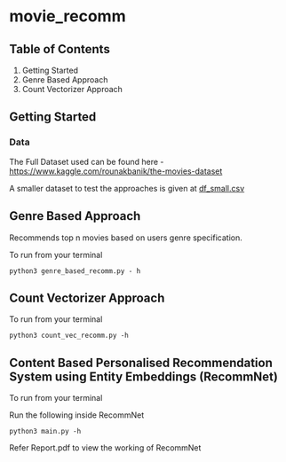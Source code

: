 # movie_recomm

## Table of Contents
1. Getting Started
2. Genre Based Approach
3. Count Vectorizer Approach

## Getting Started

### Data
The Full Dataset used can be found here - https://www.kaggle.com/rounakbanik/the-movies-dataset

A smaller dataset to test the approaches is given at [df_small.csv](https://github.com/xavierohan/movie_recom/blob/master/df_small.csv)

## Genre Based Approach
Recommends top n movies based on users genre specification.

To run from your terminal

```
python3 genre_based_recomm.py - h
```

## Count Vectorizer Approach

To run from your terminal

```
python3 count_vec_recomm.py -h
```
## Content Based Personalised Recommendation System using Entity Embeddings (RecommNet)

To run from your terminal

Run the following inside RecommNet
```
python3 main.py -h
```
Refer Report.pdf to view the working of RecommNet
